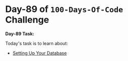  # Day-89 of `100-Days-Of-Code` Challenge

**Day-89 Task:**

Today's task is to learn about:

- [Setting Up Your Database](https://nextjs.org/learn/dashboard-app/setting-up-your-database)